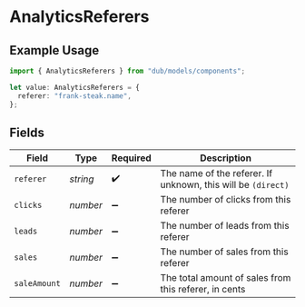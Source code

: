 # AnalyticsReferers

## Example Usage

```typescript
import { AnalyticsReferers } from "dub/models/components";

let value: AnalyticsReferers = {
  referer: "frank-steak.name",
};
```

## Fields

| Field                                                        | Type                                                         | Required                                                     | Description                                                  |
| ------------------------------------------------------------ | ------------------------------------------------------------ | ------------------------------------------------------------ | ------------------------------------------------------------ |
| `referer`                                                    | *string*                                                     | :heavy_check_mark:                                           | The name of the referer. If unknown, this will be `(direct)` |
| `clicks`                                                     | *number*                                                     | :heavy_minus_sign:                                           | The number of clicks from this referer                       |
| `leads`                                                      | *number*                                                     | :heavy_minus_sign:                                           | The number of leads from this referer                        |
| `sales`                                                      | *number*                                                     | :heavy_minus_sign:                                           | The number of sales from this referer                        |
| `saleAmount`                                                 | *number*                                                     | :heavy_minus_sign:                                           | The total amount of sales from this referer, in cents        |
